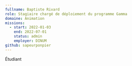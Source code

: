 ```yaml
---
fullname: Baptiste Rivard
role: Stagiaire chargé de déploiement du programme Gamma
domaine: Animation
missions:
  - start: 2022-01-03
    end: 2022-07-01
    status: admin
    employer: DINUM
github: sapeurponpier
---
```

Étudiant